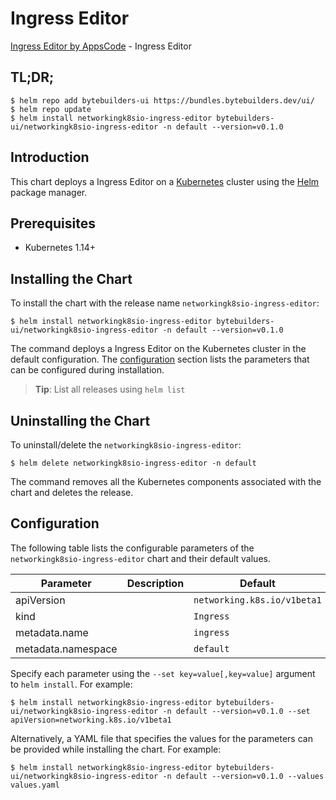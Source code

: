 # Ingress Editor

[Ingress Editor by AppsCode](https://byte.builders) - Ingress Editor

## TL;DR;

```console
$ helm repo add bytebuilders-ui https://bundles.bytebuilders.dev/ui/
$ helm repo update
$ helm install networkingk8sio-ingress-editor bytebuilders-ui/networkingk8sio-ingress-editor -n default --version=v0.1.0
```

## Introduction

This chart deploys a Ingress Editor on a [Kubernetes](http://kubernetes.io) cluster using the [Helm](https://helm.sh) package manager.

## Prerequisites

- Kubernetes 1.14+

## Installing the Chart

To install the chart with the release name `networkingk8sio-ingress-editor`:

```console
$ helm install networkingk8sio-ingress-editor bytebuilders-ui/networkingk8sio-ingress-editor -n default --version=v0.1.0
```

The command deploys a Ingress Editor on the Kubernetes cluster in the default configuration. The [configuration](#configuration) section lists the parameters that can be configured during installation.

> **Tip**: List all releases using `helm list`

## Uninstalling the Chart

To uninstall/delete the `networkingk8sio-ingress-editor`:

```console
$ helm delete networkingk8sio-ingress-editor -n default
```

The command removes all the Kubernetes components associated with the chart and deletes the release.

## Configuration

The following table lists the configurable parameters of the `networkingk8sio-ingress-editor` chart and their default values.

|     Parameter      | Description |           Default           |
|--------------------|-------------|-----------------------------|
| apiVersion         |             | `networking.k8s.io/v1beta1` |
| kind               |             | `Ingress`                   |
| metadata.name      |             | `ingress`                   |
| metadata.namespace |             | `default`                   |


Specify each parameter using the `--set key=value[,key=value]` argument to `helm install`. For example:

```console
$ helm install networkingk8sio-ingress-editor bytebuilders-ui/networkingk8sio-ingress-editor -n default --version=v0.1.0 --set apiVersion=networking.k8s.io/v1beta1
```

Alternatively, a YAML file that specifies the values for the parameters can be provided while
installing the chart. For example:

```console
$ helm install networkingk8sio-ingress-editor bytebuilders-ui/networkingk8sio-ingress-editor -n default --version=v0.1.0 --values values.yaml
```
